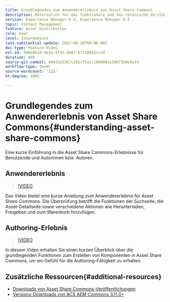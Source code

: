 ```yaml
---
title: Grundlegendes zum Anwendererlebnis von Asset Share Commons
description: Materialien für das funktionale und das technische Verständnis von Assets Share Commons
version: Experience Manager 6.4, Experience Manager 6.5
topic: Content Management
feature: Asset Distribution
role: User
level: Intermediate
last-substantial-update: 2022-06-20T00:00:00Z
doc-type: Feature Video
exl-id: 500a9b10-462a-4f41-9b07-67138955cc3d
duration: 468
source-git-commit: 48433a5367c281cf5a1c106b08a1306f1b0e8ef4
workflow-type: tm+mt
source-wordcount: '122'
ht-degree: 100%

---
```


# Grundlegendes zum Anwendererlebnis von Asset Share Commons{#understanding-asset-share-commons}

Eine kurze Einführung in die Asset Share Commons-Erlebnisse für Benutzende und Autorinnen bzw. Autoren.

## Anwendererlebnis

>[!VIDEO](https://video.tv.adobe.com/v/20497?quality=12&learn=on)

Das Video bietet eine kurze Anleitung zum Anwendererlebnis für Asset Share Commons. Die Überprüfung betrifft die Funktionen der Suchseite, die Asset-Detailseite sowie verschiedene Aktionen wie Herunterladen, Freigeben und zum Warenkorb hinzufügen.

## Authoring-Erlebnis

>[!VIDEO](https://video.tv.adobe.com/v/20498?quality=12&learn=on)

In diesem Video erhalten Sie einen kurzen Überblick über die grundlegenden Funktionen zum Erstellen von Komponenten in Asset Share Commons, um ein Gefühl für die Authoring-Fähigkeit zu erhalten.

## Zusätzliche Ressourcen{#additional-resources}

* [Downloads von Asset Share Commons-Veröffentlichungen](https://github.com/Adobe-Marketing-Cloud/asset-share-commons/releases)
* [Versions-Downloads von ACS AEM Commons 3.11.0+](https://github.com/Adobe-Consulting-Services/acs-aem-commons/releases)
